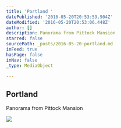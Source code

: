 ```yaml
---
title: 'Portland '
datePublished: '2016-05-20T20:53:59.904Z'
dateModified: '2016-05-20T20:53:06.448Z'
author: []
description: Panorama from Pittock Mansion
starred: false
sourcePath: _posts/2016-05-20-portland.md
inFeed: true
hasPage: false
inNav: false
_type: MediaObject

---
```

<article style=""><h1>Portland </h1><p>Panorama from Pittock Mansion</p></article>

![](https://the-grid-user-content.s3-us-west-2.amazonaws.com/12d6a228-cbcb-4ffd-bce5-8de8c7939091.jpg)